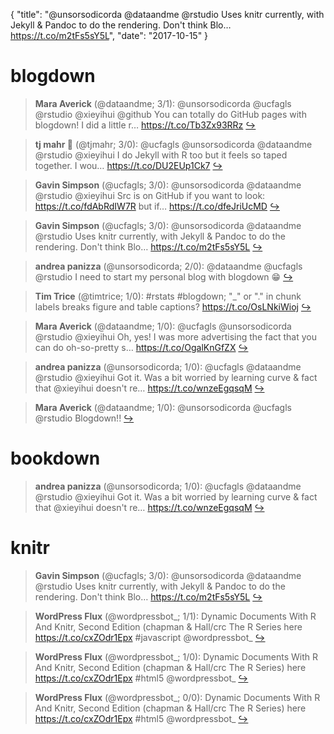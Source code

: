 {
  "title": "@unsorsodicorda @dataandme @rstudio Uses knitr currently, with Jekyll &amp; Pandoc to do the rendering. Don't think Blo… https://t.co/m2tFs5sY5L",
  "date": "2017-10-15"
}

# blogdown

> **Mara Averick** (@dataandme; 3/1): @unsorsodicorda @ucfagls @rstudio @xieyihui @github You can totally do GitHub pages with blogdown! I did a little r… https://t.co/Tb3Zx93RRz  [&#8618;](https://twitter.com/xieyihui/status/919242708266442752)

<!-- -->


> **tj mahr 🦆** (@tjmahr; 3/0): @ucfagls @unsorsodicorda @dataandme @rstudio @xieyihui I do Jekyll with R too but it feels so taped together. I wou… https://t.co/DU2EUp1Ck7  [&#8618;](https://twitter.com/xieyihui/status/919242747512524801)

<!-- -->


> **Gavin Simpson** (@ucfagls; 3/0): @unsorsodicorda @dataandme @rstudio @xieyihui Src is on GitHub if you want to look: https://t.co/fdAbRdIW7R but if… https://t.co/dfeJriUcMD  [&#8618;](https://twitter.com/xieyihui/status/919235203532333056)

<!-- -->


> **Gavin Simpson** (@ucfagls; 3/0): @unsorsodicorda @dataandme @rstudio Uses knitr currently, with Jekyll &amp; Pandoc to do the rendering. Don't think Blo… https://t.co/m2tFs5sY5L  [&#8618;](https://twitter.com/xieyihui/status/919231815281340421)

<!-- -->


> **andrea panizza** (@unsorsodicorda; 2/0): @dataandme @ucfagls @rstudio I need to start my personal blog with blogdown 😁  [&#8618;](https://twitter.com/xieyihui/status/919223363519819776)

<!-- -->


> **Tim Trice** (@timtrice; 1/0): #rstats #blogdown; "_" or "." in chunk labels breaks figure and table captions? https://t.co/OsLNkiWioj  [&#8618;](https://twitter.com/xieyihui/status/919247106988130305)

<!-- -->


> **Mara Averick** (@dataandme; 1/0): @ucfagls @unsorsodicorda @rstudio @xieyihui Oh, yes! I was more advertising the fact that you can do oh-so-pretty s… https://t.co/OgalKnGfZX  [&#8618;](https://twitter.com/xieyihui/status/919242027614789633)

<!-- -->


> **andrea panizza** (@unsorsodicorda; 1/0): @ucfagls @dataandme @rstudio @xieyihui Got it. Was a bit worried by learning curve &amp; fact that @xieyihui doesn't re… https://t.co/wnzeEgqsqM  [&#8618;](https://twitter.com/xieyihui/status/919236110018142241)

<!-- -->


> **Mara Averick** (@dataandme; 1/0): @unsorsodicorda @ucfagls @rstudio Blogdown!!  [&#8618;](https://twitter.com/xieyihui/status/919222835528298496)

<!-- -->


# bookdown

> **andrea panizza** (@unsorsodicorda; 1/0): @ucfagls @dataandme @rstudio @xieyihui Got it. Was a bit worried by learning curve &amp; fact that @xieyihui doesn't re… https://t.co/wnzeEgqsqM  [&#8618;](https://twitter.com/xieyihui/status/919236110018142241)

<!-- -->


# knitr

> **Gavin Simpson** (@ucfagls; 3/0): @unsorsodicorda @dataandme @rstudio Uses knitr currently, with Jekyll &amp; Pandoc to do the rendering. Don't think Blo… https://t.co/m2tFs5sY5L  [&#8618;](https://twitter.com/xieyihui/status/919231815281340421)

<!-- -->


> **WordPress Flux** (@wordpressbot_; 1/1): Dynamic Documents With R And Knitr, Second Edition (chapman &amp; Hall/crc The R Series here  https://t.co/cxZOdr1Epx #javascript @wordpressbot_  [&#8618;](https://twitter.com/xieyihui/status/919000811551719426)

<!-- -->


> **WordPress Flux** (@wordpressbot_; 1/0): Dynamic Documents With R And Knitr, Second Edition (chapman &amp; Hall/crc The R Series) here  https://t.co/cxZOdr1Epx #html5 @wordpressbot_  [&#8618;](https://twitter.com/xieyihui/status/919241954969481216)

<!-- -->


> **WordPress Flux** (@wordpressbot_; 0/0): Dynamic Documents With R And Knitr, Second Edition (chapman &amp; Hall/crc The R Series) here  https://t.co/cxZOdr1Epx #html5 @wordpressbot_  [&#8618;](https://twitter.com/xieyihui/status/919116367139393536)

<!-- -->


